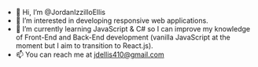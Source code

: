 - 👋 Hi, I’m @JordanIzzilloEllis
- 👀 I’m interested in developing responsive web applications.
- 🌱 I’m currently learning JavaScript & C# so I can improve my knowledge of Front-End and Back-End development (vanilla JavaScript at the moment but I aim to transition to React.js).
- 📫 You can reach me at jdellis410@gmail.com

<!---
JordanIzzilloEllis/JordanIzzilloEllis is a ✨ special ✨ repository because its `README.md` (this file) appears on your GitHub profile.
You can click the Preview link to take a look at your changes.
--->
